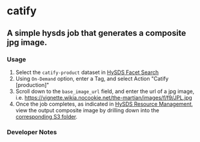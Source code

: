 # catify

## A simple hysds job that generates a composite jpg image.

### Usage

1. Select the `catify-product` dataset in [HySDS Facet Search](https://ec2-54-84-150-28.compute-1.amazonaws.com/search)
2. Using `On-Demand` option, enter a Tag, and select Action "Catify [production]"
3. Scroll down to the `base_image_url` field, and enter the url of a jpg image, i.e. https://vignette.wikia.nocookie.net/the-martian/images/f/f9/JPL.jpg
4. Once the job completes, as indicated in [HySDS Resource Management](https://ec2-54-86-171-31.compute-1.amazonaws.com/figaro), view the output composite image by drilling down into the [corresponding S3 folder](https://s3.console.aws.amazon.com/s3/buckets/maapdev/products/catify/?region=us-east-1).

### Developer Notes

